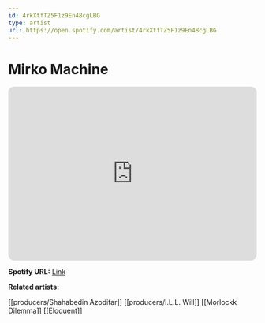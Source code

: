 ```yaml
---
id: 4rkXtfTZ5F1z9En48cgLBG
type: artist
url: https://open.spotify.com/artist/4rkXtfTZ5F1z9En48cgLBG
---
```

# Mirko Machine

<iframe style="border-radius:12px" src="https://open.spotify.com/embed/artist/4rkXtfTZ5F1z9En48cgLBG" width="100%" height="352" frameBorder="0" allowfullscreen="" allow="autoplay; clipboard-write; encrypted-media; fullscreen; picture-in-picture" loading="lazy"></iframe>

**Spotify URL:** [Link](https://open.spotify.com/artist/4rkXtfTZ5F1z9En48cgLBG)

**Related artists:**

[[producers/Shahabedin Azodifar]]
[[producers/I.L.L. Will]]
[[Morlockk Dilemma]]
[[Eloquent]]
